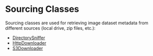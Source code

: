 # Sourcing Classes

Sourcing classes are used for retrieving image dataset metadata from different sources (local drive, zip files, etc.):

- [DirectorySniffer](https://github.com/allanchua101/ipynta/blob/main/docs/sourcing/DirectorySniffer.md)
- [HttpDownloader](https://github.com/allanchua101/ipynta/blob/main/docs/sourcing/HttpDownloader.md)
- [S3Downloader](https://github.com/allanchua101/ipynta/blob/main/docs/sourcing/S3Downloader.md)
